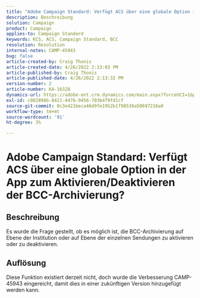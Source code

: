```yaml
---
title: "Adobe Campaign Standard: Verfügt ACS über eine globale Option in der App, um die BCC-Archivierung zu aktivieren/deaktivieren?"
description: Beschreibung
solution: Campaign
product: Campaign
applies-to: Campaign Standard
keywords: KCS, ACS, Campaign Standard, BCC
resolution: Resolution
internal-notes: CAMP-45943
bug: false
article-created-by: Craig Thonis
article-created-date: 4/26/2022 2:13:03 PM
article-published-by: Craig Thonis
article-published-date: 4/26/2022 2:13:32 PM
version-number: 2
article-number: KA-16328
dynamics-url: https://adobe-ent.crm.dynamics.com/main.aspx?forceUCI=1&pagetype=entityrecord&etn=knowledgearticle&id=5c2173f6-6ac5-ec11-a7b6-0022480a138b
exl-id: c082898b-8421-4476-9456-703b4f9fd1cf
source-git-commit: 0c3e421beca46d9fe1952b1f98538a50697216a0
workflow-type: tm+mt
source-wordcount: '91'
ht-degree: 3%

---
```


# Adobe Campaign Standard: Verfügt ACS über eine globale Option in der App zum Aktivieren/Deaktivieren der BCC-Archivierung?

## Beschreibung


Es wurde die Frage gestellt, ob es möglich ist, die BCC-Archivierung auf Ebene der Institution oder auf Ebene der einzelnen Sendungen zu aktivieren oder zu deaktivieren.


## Auflösung


Diese Funktion existiert derzeit nicht, doch wurde die Verbesserung CAMP-45943 eingereicht, damit dies in einer zukünftigen Version hinzugefügt werden kann.
